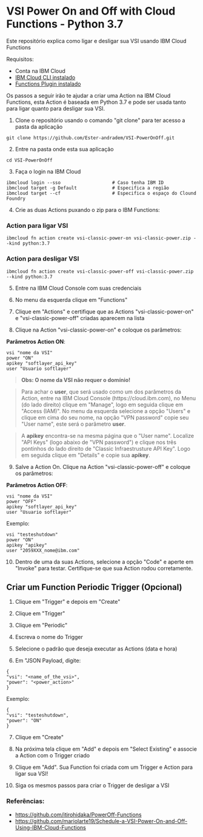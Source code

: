 # VSI Power On and Off with Cloud Functions - Python 3.7
Este repositório explica como ligar e desligar sua VSI usando IBM Cloud Functions

Requisitos:
- Conta na IBM Cloud
- <a href="https://cloud.ibm.com/docs/cli?topic=cloud-cli-install-ibmcloud-cli">IBM Cloud CLI instalado</a>
- <a href="https://cloud.ibm.com/docs/cli?topic=cloud-cli-plug-ins">Functions Plugin instalado</a>

Os passos a seguir irão te ajudar a criar uma Action na IBM Cloud Functions, 
esta Action é baseada em Python 3.7 e pode ser usada tanto para ligar quanto para desligar sua VSI.


1. Clone o repositório usando o comando "git clone" para ter acesso a pasta da aplicação
````shel
git clone https://github.com/Ester-andradem/VSI-PowerOnOff.git
````

2. Entre na pasta onde esta sua aplicação
````shel
cd VSI-PowerOnOff
````

3. Faça o login na IBM Cloud
````shel
ibmcloud login --sso                   # Caso tenha IBM ID
ibmcloud target -g Default             # Especifica a região
ibmcloud target --cf                   # Especifica o espaço do Clound Foundry
````

4. Crie as duas Actions puxando o zip para o IBM Functions:

### Action para ligar VSI
```shel
ibmcloud fn action create vsi-classic-power-on vsi-classic-power.zip --kind python:3.7
```

### Action para desligar VSI
```shel
ibmcloud fn action create vsi-classic-power-off vsi-classic-power.zip --kind python:3.7
```

5. Entre na IBM Cloud Console com suas credenciais

6. No menu da esquerda clique em "Functions"

7. Clique em "Actions" e certifique que as Actions "vsi-classic-power-on" e "vsi-classic-power-off" criadas aparecem na lista 

8. Clique na Action "vsi-classic-power-on" e coloque os parâmetros:

<p><strong>Parâmetros Action ON</strong>:</p>

```shel
vsi "nome da VSI"
power "ON"
apikey "softlayer_api_key"
user "Usuario softlayer"
```

> <p><strong>Obs: O nome da VSI não requer o domínio!</strong></p>

> <p>Para achar o <strong>user</strong>, que será usado como um dos parâmetros da Action, entre na IBM Cloud Console (https://cloud.ibm.com), no Menu (do lado direito) clique em "Manage", logo em seguida clique em "Access (IAM)". No menu da esquerda selecione a opção "Users" e clique em cima do seu nome, na opção "VPN password" copie seu "User name", este será o parâmetro <strong>user</strong>.</p> 

> <p>A <strong>apikey</strong> encontra-se na mesma página que o "User name". Localize "API Keys" (logo abaixo de "VPN password") e clique nos três pontinhos do lado direito de "Classic Infraestrusture API Key". Logo em seguida clique em "Details" e copie sua <strong>apikey</strong>.</p> 

  
	  
9. Salve a Action On. Clique na Action "vsi-classic-power-off" e coloque os parâmetros:

<p><strong>Parâmetros Action OFF</strong>:</p>

```shel
vsi "nome da VSI"
power "OFF"
apikey "softlayer_api_key"
user "Usuario softlayer"
```

Exemplo:
```shel
vsi "testeshutdown"
power "ON"
apikey "apikey"
user "2059XXX_nome@ibm.com"
```

10. Dentro de uma da suas Actions, selecione a opção "Code" e aperte em "Invoke" para testar. Certifique-se que sua Action rodou corretamente.


## Criar um Function Periodic Trigger (Opcional)

1. Clique em "Trigger" e depois em "Create"

2. Clique em "Trigger"

3. Clique em "Periodic"

4. Escreva o nome do Trigger

5. Selecione o padrão que deseja executar as Actions (data e hora)

6. Em "JSON Payload, digite:
```shel
{
"vsi": "<name_of_the_vsi>",
"power": "<power_action>"
}
```

Exemplo:
```shel
{
"vsi": "testeshutdown",
"power": "ON"
}
```

7. Clique em "Create"

8. Na próxima tela clique em "Add" e depois em "Select Existing" e associe a Action com o Trigger criado 

9. Clique em "Add". Sua Function foi criada com um Trigger e Action para ligar sua VSI!

11. Siga os mesmos passos para criar o Trigger de desligar a VSI


### Referências:
- https://github.com/itirohidaka/PowerOff-Functions
- https://github.com/mariolarte19/Schedule-a-VSI-Power-On-and-Off-Using-IBM-Cloud-Functions
